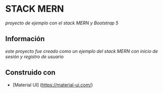 # STACK MERN
_proyecto de ejemplo con el stack MERN y Bootstrap 5_
## Información
_este proyecto fue creado como un ejemplo del stack MERN con inicio de sesión y registro de usuario_
## Construido con
* [Material UI] (https://material-ui.com/)
